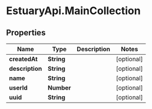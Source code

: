 # EstuaryApi.MainCollection

## Properties

Name | Type | Description | Notes
------------ | ------------- | ------------- | -------------
**createdAt** | **String** |  | [optional] 
**description** | **String** |  | [optional] 
**name** | **String** |  | [optional] 
**userId** | **Number** |  | [optional] 
**uuid** | **String** |  | [optional] 


